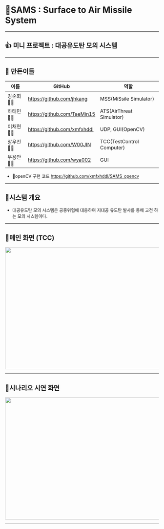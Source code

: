 # 🚀SAMS : Surface to Air Missile System


-------------
## 👍 미니 프로젝트 : 대공유도탄 모의 시스템
-------------
👏 만든이들
-------------
|이름|GitHub|역할|
|---|---|---|
|강준희🤷‍♂️|<https://github.com/jhkang>|MSS(MiSsile Simulator)|
|하태민🤷‍♂️|<https://github.com/TaeMin15>|ATS(AirThreat Simulator)|
|이채현🤷‍♂️|<https://github.com/xmfxhddl>|UDP, GUI(OpenCV)|
|장우진🤷‍♀️|<https://github.com/W00JIN>|TCC(TestControl Computer)|
|우용안🤷‍♂️|<https://github.com/wya002>|GUI|
+ 🚀openCV 구현 코드
https://github.com/xmfxhddl/SAMS_opencv
-------------
## 🚀시스템 개요

 * 대공유도탄 모의 시스템은 공중위협에 대응하여 지대공 유도탄 발사를 통해 교전 하는 모의 시스템이다.

--------------
## 🚀메인 화면 (TCC)

<img src="https://user-images.githubusercontent.com/75249093/207766901-d5613473-e2b6-4f2c-a804-fa16cbf2585d.png" width="600" height="400"/>



--------------
## 🚀시나리오 시연 화면

<img src="https://user-images.githubusercontent.com/75249093/207768313-c2c9eddf-90b5-4ba0-89b4-c0896dcd39b7.gif" width="600" height="400"/>

----------------
